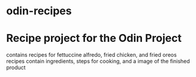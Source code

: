 # odin-recipes
# Recipe project for the Odin Project
contains recipes for fettuccine alfredo, fried chicken, and fried oreos
recipes contain ingredients, steps for cooking, and a image of the finished product